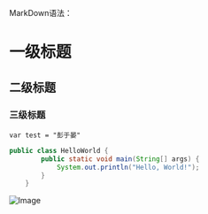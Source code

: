 MarkDown语法：

# 一级标题
## 二级标题
### 三级标题

`var test = "彭于晏"`

```Java
public class HelloWorld {
        public static void main(String[] args) {
            System.out.println("Hello, World!");
        }
    }
```

![Image](https://github.com/user-attachments/assets/c4436a1d-e41a-4749-9849-b9e68a642351)